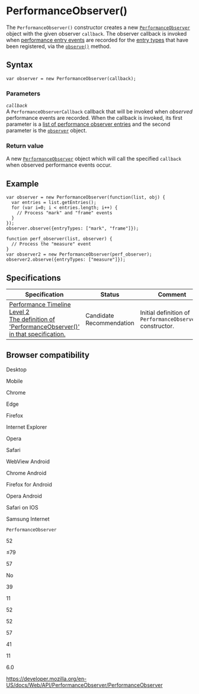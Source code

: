 # PerformanceObserver()

The `PerformanceObserver()` constructor creates a new [`PerformanceObserver`](../performanceobserver) object with the given observer `callback`. The observer callback is invoked when [performance entry events](../performanceentry) are recorded for the [entry types](../performanceentry/entrytype) that have been registered, via the [`observe()`](observe) method.

## Syntax

    var observer = new PerformanceObserver(callback);

### Parameters

_`callback`_  
A `PerformanceObserverCallback` callback that will be invoked when _observed_ performance events are recorded. When the callback is invoked, its first parameter is a [list of performance observer entries](../performanceobserverentrylist) and the second parameter is the [`observer`](../performanceobserver) object.

### Return value

A new [`PerformanceObserver`](../performanceobserver) object which will call the specified `callback` when observed performance events occur.

## Example

    var observer = new PerformanceObserver(function(list, obj) {
      var entries = list.getEntries();
      for (var i=0; i < entries.length; i++) {
        // Process "mark" and "frame" events
      }
    });
    observer.observe({entryTypes: ["mark", "frame"]});

    function perf_observer(list, observer) {
      // Process the "measure" event
    }
    var observer2 = new PerformanceObserver(perf_observer);
    observer2.observe({entryTypes: ["measure"]});

## Specifications

<table><thead><tr class="header"><th>Specification</th><th>Status</th><th>Comment</th></tr></thead><tbody><tr class="odd"><td><a href="https://w3c.github.io/performance-timeline/#idl-def-performanceobservercallback">Performance Timeline Level 2<br />
<span class="small">The definition of 'PerformanceObserver()' in that specification.</span></a></td><td><span class="spec-cr">Candidate Recommendation</span></td><td>Initial definition of <code>PerformanceObserver()</code> constructor.</td></tr></tbody></table>

## Browser compatibility

Desktop

Mobile

Chrome

Edge

Firefox

Internet Explorer

Opera

Safari

WebView Android

Chrome Android

Firefox for Android

Opera Android

Safari on IOS

Samsung Internet

`PerformanceObserver`

52

≤79

57

No

39

11

52

52

57

41

11

6.0

<a href="https://developer.mozilla.org/en-US/docs/Web/API/PerformanceObserver/PerformanceObserver" class="_attribution-link">https://developer.mozilla.org/en-US/docs/Web/API/PerformanceObserver/PerformanceObserver</a>
